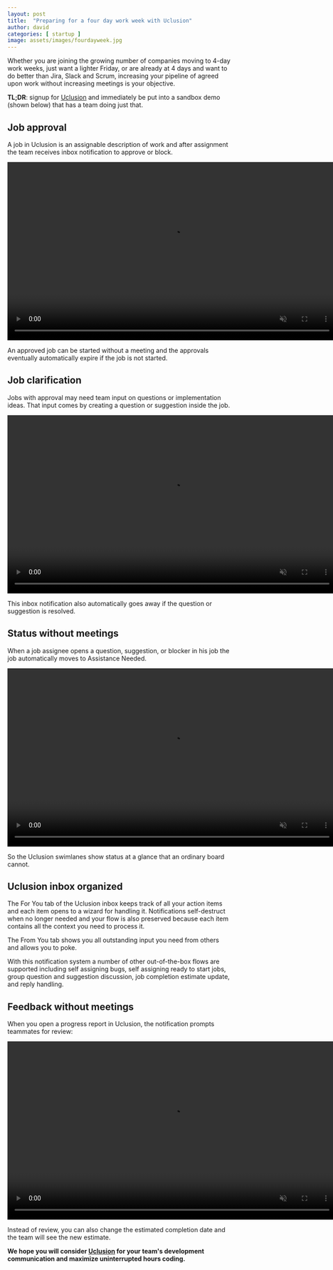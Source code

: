 ```yaml
---
layout: post
title:  "Preparing for a four day work week with Uclusion"
author: david
categories: [ startup ]
image: assets/images/fourdayweek.jpg
---
```

Whether you are joining the growing number of companies moving to 4-day work weeks, just want
a lighter Friday, or are already at 4 days and want to do better than Jira, Slack and Scrum,
increasing your pipeline of agreed upon work without increasing meetings is your objective.

**TL;DR**: signup for [Uclusion](https://uclusion.com) and immediately be put into a sandbox demo (shown below)
that has a team doing just that.

## Job approval
A job in Uclusion is an assignable description of work and after assignment the team receives inbox notification to 
approve or block.

<video class="vid" width="740" height="400" autoplay muted loop>
  <source src="{{ site.baseurl }}/assets/images/approval.mp4" type="video/mp4">
Your browser does not support the video tag.
</video>

An approved job can be started without a meeting and the approvals eventually automatically expire if the job is not 
started.

## Job clarification
Jobs with approval may need team input on questions or implementation ideas. That input comes 
by creating a question or suggestion inside the job. 

<video class="vid" width="740" height="400" autoplay muted loop>
  <source src="{{ site.baseurl }}/assets/images/voteQuestion.mp4" type="video/mp4">
Your browser does not support the video tag.
</video>

This inbox notification also automatically goes away if the question or suggestion is resolved.

## Status without meetings
When a job assignee opens a question, suggestion, or blocker in his job the job automatically
moves to Assistance Needed.

<video class="vid" width="740" height="400" autoplay muted loop>
  <source src="{{ site.baseurl }}/assets/images/swimlanes.mp4" type="video/mp4">
Your browser does not support the video tag.
</video>

So the Uclusion swimlanes show status at a glance that an ordinary board cannot.

## Uclusion inbox organized
The For You tab of the Uclusion inbox keeps track of all your action items and each item opens
to a wizard for handling it. Notifications self-destruct when no longer needed and your flow is also
preserved because each item contains all the context you need to process it.

The From You tab shows you all outstanding input you need from others and allows you to poke.

With this notification system a number of other out-of-the-box flows are supported including self assigning bugs, 
self assigning ready to start jobs, group question and suggestion discussion, job completion estimate update, and reply
handling.

## Feedback without meetings
When you open a progress report in Uclusion, the notification prompts teammates for review:

<video class="vid" width="740" height="400" autoplay muted loop>
  <source src="{{ site.baseurl }}/assets/images/review.mp4" type="video/mp4">
Your browser does not support the video tag.
</video>

Instead of review, you can also change the estimated completion date and the team will see the new estimate.

**We hope you will consider [Uclusion](https://uclusion.com) for your team's development communication and maximize 
uninterrupted hours coding.**






